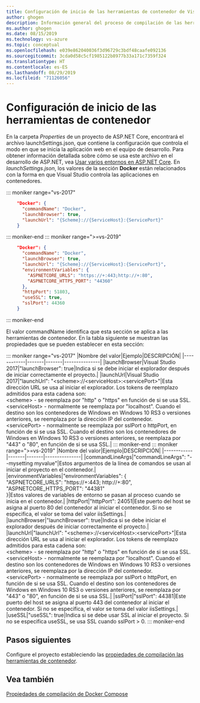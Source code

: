 ```yaml
---
title: Configuración de inicio de las herramientas de contenedor de Visual Studio
author: ghogen
description: Información general del proceso de compilación de las herramientas de contenedor
ms.author: ghogen
ms.date: 08/15/2019
ms.technology: vs-azure
ms.topic: conceptual
ms.openlocfilehash: e039e862040036f3d96729c3bdf48caafe092136
ms.sourcegitcommit: 3cda0d58c5cf1985122b8977b33a171c7359f324
ms.translationtype: HT
ms.contentlocale: es-ES
ms.lasthandoff: 08/29/2019
ms.locfileid: "71126056"
---
```

# <a name="container-tools-launch-settings"></a>Configuración de inicio de las herramientas de contenedor

En la carpeta *Properties* de un proyecto de ASP.NET Core, encontrará el archivo launchSettings.json, que contiene la configuración que controla el modo en que se inicia la aplicación web en el equipo de desarrollo. Para obtener información detallada sobre cómo se usa este archivo en el desarrollo de ASP.NET, vea [Usar varios entornos en ASP.NET Core](/aspnet/core/fundamentals/environments?view=aspnetcore-2.2). En *launchSettings.json*, los valores de la sección **Docker** están relacionados con la forma en que Visual Studio controla las aplicaciones en contenedores.

::: moniker range="vs-2017"
```json
    "Docker": {
      "commandName": "Docker",
      "launchBrowser": true,
      "launchUrl": "{Scheme}://{ServiceHost}:{ServicePort}"
    }
```

::: moniker-end
::: moniker range=">=vs-2019"

```json
    "Docker": {
      "commandName": "Docker",
      "launchBrowser": true,
      "launchUrl": "{Scheme}://{ServiceHost}:{ServicePort}",
      "environmentVariables": {
        "ASPNETCORE_URLS": "https://+:443;http://+:80",
        "ASPNETCORE_HTTPS_PORT": "44360"
      },
      "httpPort": 51803,
      "useSSL": true,
      "sslPort": 44360
    }
```

::: moniker-end

El valor commandName identifica que esta sección se aplica a las herramientas de contenedor. En la tabla siguiente se muestran las propiedades que se pueden establecer en esta sección:

::: moniker range="vs-2017"
|Nombre del valor|Ejemplo|DESCRIPCIÓN|
|------------|-------|-------|---------------|
|launchBrowser|Visual Studio 2017|"launchBrowser": true|Indica si se debe iniciar el explorador después de iniciar correctamente el proyecto.|
|launchUrl|Visual Studio 2017|"launchUrl": "\<scheme>://\<serviceHost>:\<servicePort>"|Esta dirección URL se usa al iniciar el explorador.  Los tokens de reemplazo admitidos para esta cadena son:<br>   \<scheme> - se reemplaza por "http" o "https" en función de si se usa SSL.<br>   \<serviceHost> - normalmente se reemplaza por "localhost". Cuando el destino son los contenedores de Windows en Windows 10 RS3 o versiones anteriores, se reemplaza por la dirección IP del contenedor.<br>   \<servicePort> - normalmente se reemplaza por sslPort o httpPort, en función de si se usa SSL.  Cuando el destino son los contenedores de Windows en Windows 10 RS3 o versiones anteriores, se reemplaza por "443" o "80", en función de si se usa SSL.|
::: moniker-end
::: moniker range=">=vs-2019"
|Nombre del valor|Ejemplo|DESCRIPCIÓN|
|------------|-------|-------|---------------|
|commandLineArgs|"commandLineArgs": "--mysetting myvalue"|Estos argumentos de la línea de comandos se usan al iniciar el proyecto en el contenedor.|
|environmentVariables|"environmentVariables": {<br>    "ASPNETCORE_URLS": "https://+:443; http://+:80",<br>    "ASPNETCORE_HTTPS_PORT": "44381"<br>}|Estos valores de variables de entorno se pasan al proceso cuando se inicia en el contenedor.|
|httpPort|"httpPort": 24051|Este puerto del host se asigna al puerto 80 del contenedor al iniciar el contenedor.  Si no se especifica, el valor se toma del valor iisSettings.|
|launchBrowser|"launchBrowser": true|Indica si se debe iniciar el explorador después de iniciar correctamente el proyecto.|
|launchUrl|"launchUrl": "\<scheme>://\<serviceHost>:\<servicePort>"|Esta dirección URL se usa al iniciar el explorador.  Los tokens de reemplazo admitidos para esta cadena son:<br>   \<scheme> - se reemplaza por "http" o "https" en función de si se usa SSL.<br>   \<serviceHost> - normalmente se reemplaza por "localhost". Cuando el destino son los contenedores de Windows en Windows 10 RS3 o versiones anteriores, se reemplaza por la dirección IP del contenedor.<br>   \<servicePort> - normalmente se reemplaza por sslPort o httpPort, en función de si se usa SSL.  Cuando el destino son los contenedores de Windows en Windows 10 RS3 o versiones anteriores, se reemplaza por "443" o "80", en función de si se usa SSL.|
|sslPort|"sslPort": 44381|Este puerto del host se asigna al puerto 443 del contenedor al iniciar el contenedor.  Si no se especifica, el valor se toma del valor iisSettings.|
|useSSL|"useSSL": true|Indica si se debe usar SSL al iniciar el proyecto.  Si no se especifica useSSL, se usa SSL cuando sslPort > 0.
::: moniker-end

## <a name="next-steps"></a>Pasos siguientes

Configure el proyecto estableciendo las [propiedades de compilación las herramientas de contenedor](container-msbuild-properties.md).

## <a name="see-also"></a>Vea también

[Propiedades de compilación de Docker Compose ](docker-compose-properties.md)
